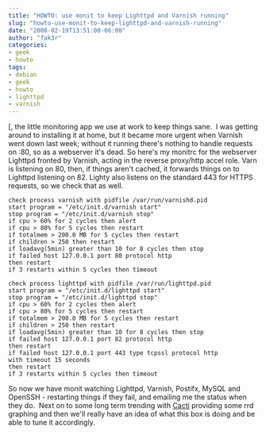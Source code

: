 ```yaml
---
title: "HOWTO: use monit to keep Lighttpd and Varnish running"
slug: "howto-use-monit-to-keep-lighttpd-and-varnish-running"
date: "2008-02-19T13:51:00-06:00"
author: "fak3r"
categories:
- geek
- howto
tags:
- debian
- geek
- howto
- lighttpd
- varnish
---
```


[, the little monitoring app we use at work to keep things sane.  I was getting around to installing it at home, but it became more urgent when Varnish went down last week; without it running there's nothing to handle requests on :80, so as a webserver it's dead. So here's my monitrc for the webserver Lighttpd fronted by Varnish, acting in the reverse proxy/http accel role. Varn is listening on 80, then, if things aren't cached, it forwards things on to Lighttpd listening on 82. Lighty also listens on the standard 443 for HTTPS requests, so we check that as well.

    
    check process varnish with pidfile /var/run/varnishd.pid
    start program = "/etc/init.d/varnish start"
    stop program = "/etc/init.d/varnish stop"
    if cpu > 60% for 2 cycles then alert
    if cpu > 80% for 5 cycles then restart
    if totalmem > 200.0 MB for 5 cycles then restart
    if children > 250 then restart
    if loadavg(5min) greater than 10 for 8 cycles then stop
    if failed host 127.0.0.1 port 80 protocol http
    then restart
    if 3 restarts within 5 cycles then timeout
    
    check process lighttpd with pidfile /var/run/lighttpd.pid
    start program = "/etc/init.d/lighttpd start"
    stop program = "/etc/init.d/lighttpd stop"
    if cpu > 60% for 2 cycles then alert
    if cpu > 80% for 5 cycles then restart
    if totalmem > 200.0 MB for 5 cycles then restart
    if children > 250 then restart
    if loadavg(5min) greater than 10 for 8 cycles then stop
    if failed host 127.0.0.1 port 82 protocol http
    then restart
    if failed host 127.0.0.1 port 443 type tcpssl protocol http
    with timeout 15 seconds
    then restart
    if 3 restarts within 5 cycles then timeout


So now we have monit watching Lighttpd, Varnish, Postifx, MySQL and OpenSSH - restarting things if they fail, and emailing me the status when they do.  Next on to some long term trending with [Cacti](http://www.cacti.net/) providing some rrd graphing and then we'll really have an idea of what this box is doing and be able to tune it accordingly.
